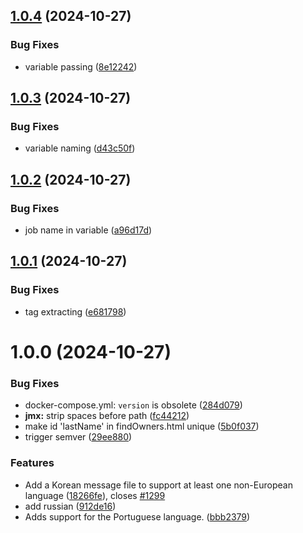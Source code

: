 ## [1.0.4](https://github.com/talithafrsc/spring-petclinic/compare/v1.0.3...v1.0.4) (2024-10-27)


### Bug Fixes

* variable passing ([8e12242](https://github.com/talithafrsc/spring-petclinic/commit/8e12242ebac055fd723c2d5326b94949824625ab))

## [1.0.3](https://github.com/talithafrsc/spring-petclinic/compare/v1.0.2...v1.0.3) (2024-10-27)


### Bug Fixes

* variable naming ([d43c50f](https://github.com/talithafrsc/spring-petclinic/commit/d43c50fc4db3b807996b45da71603c230b1f3425))

## [1.0.2](https://github.com/talithafrsc/spring-petclinic/compare/v1.0.1...v1.0.2) (2024-10-27)


### Bug Fixes

* job name in variable ([a96d17d](https://github.com/talithafrsc/spring-petclinic/commit/a96d17dbf150a6fb18b0007c661283404db8e842))

## [1.0.1](https://github.com/talithafrsc/spring-petclinic/compare/v1.0.0...v1.0.1) (2024-10-27)


### Bug Fixes

* tag extracting ([e681798](https://github.com/talithafrsc/spring-petclinic/commit/e681798709bbf963a0fe2855ab0144cccc13c032))

# 1.0.0 (2024-10-27)


### Bug Fixes

* docker-compose.yml: `version` is obsolete ([284d079](https://github.com/talithafrsc/spring-petclinic/commit/284d07942e51f00d29ce37a333d35dbbf6ee7331))
* **jmx:** strip spaces before path ([fc44212](https://github.com/talithafrsc/spring-petclinic/commit/fc442120ce59aa8b5cbc1391510b430b9edd30d8))
* make id 'lastName' in findOwners.html unique ([5b0f037](https://github.com/talithafrsc/spring-petclinic/commit/5b0f037d06de2c9ad3be4fdf52402ddb5667e2da))
* trigger semver ([29ee880](https://github.com/talithafrsc/spring-petclinic/commit/29ee88052b97e1f4386e3102ebef3c112914685c))


### Features

* Add a Korean message file to support at least one non-European language ([18266fe](https://github.com/talithafrsc/spring-petclinic/commit/18266fec8b33664444efbc45ad5d641b3210a58c)), closes [#1299](https://github.com/talithafrsc/spring-petclinic/issues/1299)
* add russian ([912de16](https://github.com/talithafrsc/spring-petclinic/commit/912de1648e32012706eb8623af1e42f334d7964a))
* Adds support for the Portuguese language. ([bbb2379](https://github.com/talithafrsc/spring-petclinic/commit/bbb237928fa9ef24a09ce57ad01075e4b7eb78c8))
